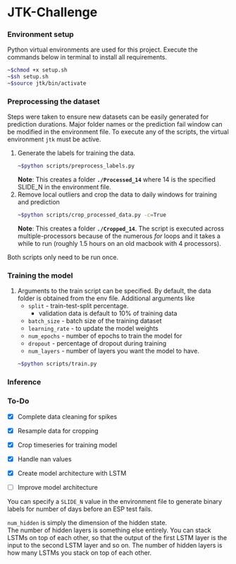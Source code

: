 # JTK-Challenge

### Environment setup
Python virtual environments are used for this project. Execute the commands below in terminal to install all requirements.
```bash
~$chmod +x setup.sh
~$sh setup.sh
~$source jtk/bin/activate
```

### Preprocessing the dataset
Steps were taken to ensure new datasets can be easily generated for prediction durations. Major folder names or the prediction fail window can be modified in the environment file. To execute any of the scripts, the virtual environment `jtk` must be active.
1. Generate the labels for training the data. 
    ```bash
    ~$python scripts/preprocess_labels.py
    ```
    **Note**: This creates a folder **`./Processed_14`** where 14 is the specified SLIDE_N in the environment file. 
2. Remove local outliers and crop the data to daily windows for training and prediction
    ```bash
    ~$python scripts/crop_processed_data.py -c=True
    ```
    **Note**: This creates a folder **`./Cropped_14`**. The script is executed across multiple-processors because of the numerous *for* loops and it takes a while to run (roughly 1.5 hours on an old macbook with 4 processors).

Both scripts only need to be run once.


### Training the model
1. Arguments to the train script can be specified. By default, the data folder is obtained from the env file. Additional arguments like
    - `split` - train-test-split percentage.
        - validation data is default to 10% of training data
    - `batch_size` - batch size of the training dataset
    - `learning_rate` - to update the model weights
    - `num_epochs` - number of epochs to train the model for
    - `dropout` - percentage of dropout during training
    - `num_layers` - number of layers you want the model to have.
    ```bash
    ~$python scripts/train.py
    ```

### Inference


### To-Do
- [x] Complete data cleaning for spikes
- [x] Resample data for cropping
- [x] Crop timeseries for training model
- [x] Handle nan values
- [x] Create model architecture with LSTM
- [ ] Improve model architecture



You can specify a `SLIDE_N` value in the environment file to generate binary labels for number of days before an ESP test fails.




`num_hidden` is simply the dimension of the hidden state.<br>
The number of hidden layers is something else entirely. You can stack LSTMs on top of each other, 
so that the output of the first LSTM layer is the input to the second LSTM layer and so on. 
The number of hidden layers is how many LSTMs you stack on top of each other.